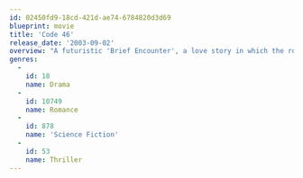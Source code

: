 ```yaml
---
id: 02450fd9-18cd-421d-ae74-6784820d3d69
blueprint: movie
title: 'Code 46'
release_date: '2003-09-02'
overview: "A futuristic 'Brief Encounter', a love story in which the romance is doomed by genetic incompatibility."
genres:
  -
    id: 18
    name: Drama
  -
    id: 10749
    name: Romance
  -
    id: 878
    name: 'Science Fiction'
  -
    id: 53
    name: Thriller
---
```

